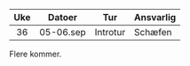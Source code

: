 |  Uke  |  Datoer   |      Tur      | Ansvarlig |
| :---: | :-------: | :-----------: | :-------- |
|  36   | 05-06.sep |   Introtur    | Schæfen   |

Flere kommer.
